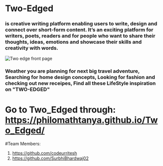 # Two-Edged 
### is creative writing platform enabling users to write, design and connect over short-form content. It’s an exciting platform for writers, poets, readers and for people who want to share their thoughts, ideas, emotions and showcase their skills and creativity with words.
 
 ![Two edge front page](https://user-images.githubusercontent.com/73749372/223379733-b656ff0a-752b-4c32-b7f2-11bef9a8f8e1.jpg)

 
### Weather you are planning for next big travel adventure, Searching for home design concepts, Looking for fashion and checking out new receipes, Find all these LifeStyle inspiration on "TWO-EDGED"

# Go to Two_Edged through: https://philomathtanya.github.io/Two_Edged/
#Team Members:
1. https://github.com/codeurritesh
2. https://github.com/SurbhiBhardwaj02

